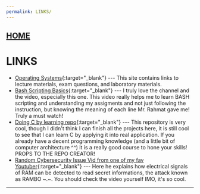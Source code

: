 ```yaml
---
permalink: LINKS/
---
```


## [HOME](../)

# LINKS

* [Operating Systems](https://os.vlsm.org/){:target="_blank"} ---
  This site contains links to lecture materials, exam questions, and laboratory materials.
* [Bash Scripting Basics](https://www.youtube.com/watch?v=SPwyp2NG-bE&pp=ygUMbGludXggc2NyaXB0){:target="_blank"} ---
  I truly love the channel and the video, especially this one. This video really helps me to learn BASH scripting and understanding my assigments and not just following the instruction, but knowing the meaning of each line Mr. Rahmat gave me! Truly a must watch!
* [Doing C by learning repo](https://github.com/h0mbre/Learning-C){:target="_blank"} ---
  This repository is very cool, though I didn't think I can finish all the projects here, it is still cool to see that I can learn C by applying it into real application. If you already have a decent programming knowledge (and a little bit of computer architecture ^^) it is a really good course to hone your skills! PROPS TO THE REPO CREATOR!
* [Random Cybersecurity Issue Vid from one of my fav Youtuber](https://www.youtube.com/watch?v=ihtAijebU-M&pp=ygUSbG93IGxldmVsIGxlYXJuaW5n){:target="_blank"} ---
  Here he explains how electrical signals of RAM can be detected to read secret informations, the attack known as RAMBO ~.~. You should check the video yourself IMO, it's so cool.

<hr>
